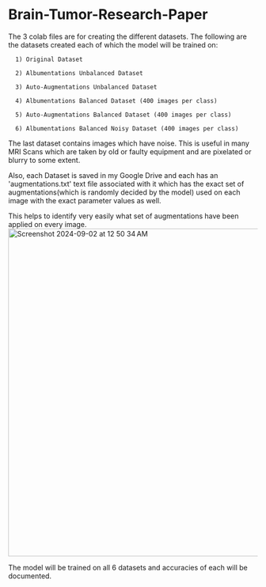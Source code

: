 # Brain-Tumor-Research-Paper
The 3 colab files are for creating the different datasets. The following are the datasets created each of which the model will be trained on:

      1) Original Dataset
      
      2) Albumentations Unbalanced Dataset
      
      3) Auto-Augmentations Unbalanced Dataset
      
      4) Albumentations Balanced Dataset (400 images per class)
      
      5) Auto-Augmentations Balanced Dataset (400 images per class)
      
      6) Albumentations Balanced Noisy Dataset (400 images per class)
      

The last dataset contains images which have noise. This is useful in many MRI Scans which are taken by old or faulty equipment and are pixelated or blurry to some extent.

Also, each Dataset is saved in my Google Drive and each has an 'augmentations.txt' text file associated with it which has the exact set of augmentations(which is randomly decided by the model) used on each image with the exact parameter values as well.

This helps to identify very easily what set of augmentations have been applied on every image.
<img width="663" alt="Screenshot 2024-09-02 at 12 50 34 AM" src="https://github.com/user-attachments/assets/4646c8af-adf2-4a8c-b1c5-9b8f8869ef3d">


The model will be trained on all 6 datasets and accuracies of each will be documented.
